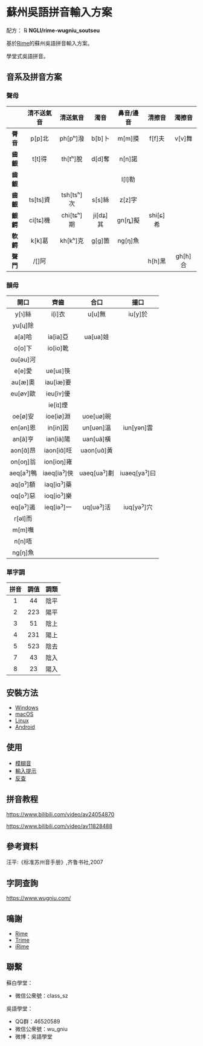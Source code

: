 # 蘇州吳語拼音輸入方案

配方： ℞ **NGLI/rime-wugniu_soutseu**

基於[Rime](https://rime.im/)的蘇州吳語拼音輸入方案。

學堂式吳語拼音。

## 音系及拼音方案

### 聲母

|          | 清不送氣音 |   清送氣音   |    濁音    | 鼻音/邊音 |   清擦音   |  濁擦音   |
| :------: | :--------: | :----------: | :--------: | :-------: | :--------: | :-------: |
| **脣音** |  p\[p\]北  |  ph\[pʰ\]潑  |  b\[b\]卜  | m\[m\]摸  |  f\[f\]夫  | v\[v\]舞  |
| **齒齦** |  t\[t\]得  |  th\[tʰ\]脫  |  d\[d\]奪  | n\[n\]諾  |            |           |
| **齒齦** |            |              |            | l\[l\]勒  |            |           |
| **齒齦** | ts\[ts\]資 | tsh\[tsʰ\]次 |  s\[s\]絲  | z\[z\]字  |            |           |
| **齦齶** | ci\[tɕ\]機 | chi\[tɕʰ\]期 | ji\[dʑ\]其 | gn\[ȵ\]擬 | shi\[ɕ\]希 |           |
| **軟齶** |  k\[k\]葛  |  kh\[kʰ\]克  |  g\[ɡ\]箇  | ng\[ŋ\]魚 |            |           |
| **聲門** |  /\[\]阿   |              |            |           |  h\[h\]黑  | gh\[ɦ\]合 |

### 韻母

|    開口     |     齊齒      |     合口      |      撮口      |
| :---------: | :-----------: | :-----------: | :------------: |
|  y\[ɿ\]絲   |   i\[i\]衣    |   u\[u\]無    |   iu\[y\]於    |
|  yu\[ɥ\]除  |               |               |                |
|  a\[a\]哈   |  ia\[ia\]亞   |  ua\[ua\]娃   |                |
|  o\[o\]下   |  io\[io\]靴   |               |                |
| ou\[əu\]河  |               |               |                |
|  e\[e\]愛   |  ue\[uᴇ\]筷   |               |                |
|  au\[æ\]奧  |  iau\[iæ\]要  |               |                |
| eu\[øʏ\]歐  |  ieu\[iʏ\]優  |               |                |
|             |  ie\[iɪ\]煙   |               |                |
|  oe\[ø\]安  |  ioe\[iø\]淵  |  uoe\[uø\]碗  |                |
| en\[ən\]恩  |  in\[in\]因   |  un\[uən\]溫  |  iun\[yən\]雲  |
|  an\[ã\]亨  |  ian\[iã\]陽  |  uan\[uã\]橫  |                |
| aon\[ɑ̃\]昂  | iaon\[iɑ̃\]旺  | uaon\[uɑ̃\]黃  |                |
| on\[oŋ\]翁  | ion\[ioŋ\]雍  |               |                |
| aeq\[aˀ\]鴨 | iaeq\[iaˀ\]俠 | uaeq\[uaˀ\]劃 | iuaeq\[yaˀ\]曰 |
| aq\[ɑˀ\]額  | iaq\[iɑˀ\]藥  |               |                |
| oq\[oˀ\]惡  | ioq\[ioˀ\]樂  |               |                |
| eq\[əˀ\]遏  | ieq\[iəˀ\]一  |  uq\[uəˀ\]活  |  iuq\[yəˀ\]穴  |
|  r\[əl\]而  |               |               |                |
|  m\[m\]嘸   |               |               |                |
|  n\[n\]唔   |               |               |                |
|  ng\[ŋ\]魚  |               |               |                |

### 單字調

| 拼音 | 調值 | 調類 |
| :--: | :--: | :--: |
|  1   |  44  | 陰平 |
|  2   | 223  | 陽平 |
|  3   |  51  | 陰上 |
|  4   | 231  | 陽上 |
|  5   | 523  | 陰去 |
|  7   |  43  | 陰入 |
|  8   |  23  | 陽入 |

## 安裝方法

- [Windows](https://ngli.github.io/rime-wugniu/安装方法/Windows.html)
- [macOS](https://ngli.github.io/rime-wugniu/安装方法/macOS.html)
- [Linux](https://ngli.github.io/rime-wugniu/安装方法/Linux.html)
- [Android](https://ngli.github.io/rime-wugniu/安装方法/Android.html)

## 使用

- [模糊音](https://ngli.github.io/rime-wugniu/使用/模糊音.html)
- [輸入提示](https://ngli.github.io/rime-wugniu/使用/输入提示.html)
- [反查](https://ngli.github.io/rime-wugniu/使用/反查.html)

## 拼音教程

https://www.bilibili.com/video/av24054870

https://www.bilibili.com/video/av11828488

## 參考資料

汪平:《标准苏州音手册》,齐鲁书社,2007

## 字詞查詢

https://www.wugniu.com/

## 鳴謝

- [Rime](https://rime.im/)
- [Trime](https://github.com/osfans/trime)
- [iRime](https://github.com/jimmy54/iRime)

## 聯繫

蘇白學堂：

- 微信公衆號：class_sz

吳語學堂：

- QQ群：46520589
- 微信公衆號：wu_gniu
- 微博：吳語學堂
